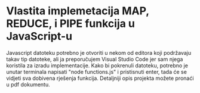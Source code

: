 # Vlastita implemetacija MAP, REDUCE, i PIPE funkcija u JavaScript-u
Javascript datoteku potrebno je otvoriti u nekom od editora koji podržavaju takav tip datoteke, ali ja preporučujem Visual Studio Code jer sam njega koristila za izradu implementacije.
Kako bi pokrenuli datoteku, potrebno je unutar terminala napisati "node functions.js" i pristisnuti enter, tada će se vidjeti sva dobivena rješenja funkcija. Detaljniji opis projekta možete pronaći u pdf dokumentu.  
